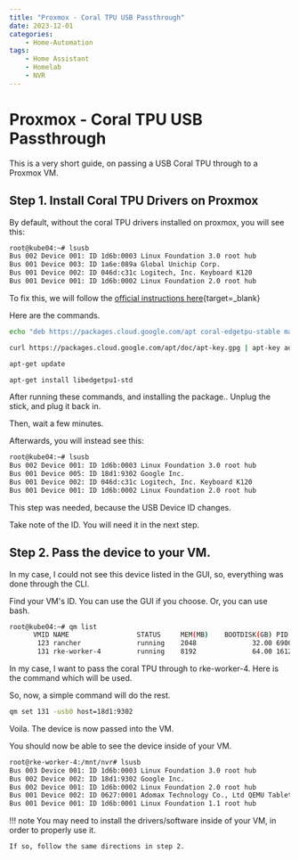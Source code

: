 ```yaml
---
title: "Proxmox - Coral TPU USB Passthrough"
date: 2023-12-01
categories:
    - Home-Automation
tags:
    - Home Assistant
    - Homelab
    - NVR
---
```


# Proxmox - Coral TPU USB Passthrough

This is a very short guide, on passing a USB Coral TPU through to a Proxmox VM.

<!-- more -->

## Step 1. Install Coral TPU Drivers on Proxmox

By default, without the coral TPU drivers installed on proxmox, you will see this:

``` bash
root@kube04:~# lsusb
Bus 002 Device 001: ID 1d6b:0003 Linux Foundation 3.0 root hub
Bus 001 Device 003: ID 1a6e:089a Global Unichip Corp.
Bus 001 Device 002: ID 046d:c31c Logitech, Inc. Keyboard K120
Bus 001 Device 001: ID 1d6b:0002 Linux Foundation 2.0 root hub
```

To fix this, we will follow the [official instructions here](https://coral.ai/docs/accelerator/get-started/){target=_blank}

Here are the commands.

```bash
echo "deb https://packages.cloud.google.com/apt coral-edgetpu-stable main" | tee /etc/apt/sources.list.d/coral-edgetpu.list

curl https://packages.cloud.google.com/apt/doc/apt-key.gpg | apt-key add -

apt-get update

apt-get install libedgetpu1-std
```

After running these commands, and installing the package.. Unplug the stick, and plug it back in. 

Then, wait a few minutes.

Afterwards, you will instead see this:

```bash
root@kube04:~# lsusb
Bus 002 Device 001: ID 1d6b:0003 Linux Foundation 3.0 root hub
Bus 001 Device 005: ID 18d1:9302 Google Inc.
Bus 001 Device 002: ID 046d:c31c Logitech, Inc. Keyboard K120
Bus 001 Device 001: ID 1d6b:0002 Linux Foundation 2.0 root hub
```

This step was needed, because the USB Device ID changes.

Take note of the ID. You will need it in the next step.

## Step 2. Pass the device to your VM.

In my case, I could not see this device listed in the GUI, so, everything was done through the CLI.

Find your VM's ID. You can use the GUI if you choose. Or, you can use bash.

```bash
root@kube04:~# qm list
      VMID NAME                 STATUS     MEM(MB)    BOOTDISK(GB) PID
       123 rancher              running    2048              32.00 690075
       131 rke-worker-4         running    8192              64.00 16128
```

In my case, I want to pass the coral TPU through to rke-worker-4. Here is the command which will be used.

So, now, a simple command will do the rest.

```bash
qm set 131 -usb0 host=18d1:9302
```

Voila. The device is now passed into the VM.

You should now be able to see the device inside of your VM.

```bash
root@rke-worker-4:/mnt/nvr# lsusb
Bus 003 Device 001: ID 1d6b:0003 Linux Foundation 3.0 root hub
Bus 002 Device 002: ID 18d1:9302 Google Inc.
Bus 002 Device 001: ID 1d6b:0002 Linux Foundation 2.0 root hub
Bus 001 Device 002: ID 0627:0001 Adomax Technology Co., Ltd QEMU Tablet
Bus 001 Device 001: ID 1d6b:0001 Linux Foundation 1.1 root hub
```

!!! note
    You may need to install the drivers/software inside of your VM, in order to properly use it.

    If so, follow the same directions in step 2.